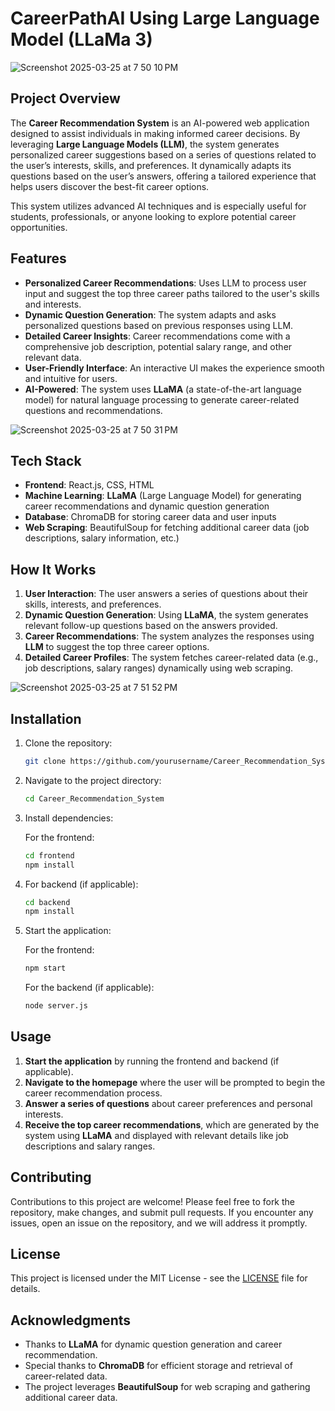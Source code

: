 # CareerPathAI Using Large Language Model (LLaMa 3)
![Screenshot 2025-03-25 at 7 50 10 PM](https://github.com/user-attachments/assets/0d139638-e26d-4f90-9b8b-47075cdd2ee6)
## Project Overview

The **Career Recommendation System** is an AI-powered web application designed to assist individuals in making informed career decisions. By leveraging **Large Language Models (LLM)**, the system generates personalized career suggestions based on a series of questions related to the user’s interests, skills, and preferences. It dynamically adapts its questions based on the user’s answers, offering a tailored experience that helps users discover the best-fit career options.

This system utilizes advanced AI techniques and is especially useful for students, professionals, or anyone looking to explore potential career opportunities.
## Features

- **Personalized Career Recommendations**: Uses LLM to process user input and suggest the top three career paths tailored to the user's skills and interests.
- **Dynamic Question Generation**: The system adapts and asks personalized questions based on previous responses using LLM.
- **Detailed Career Insights**: Career recommendations come with a comprehensive job description, potential salary range, and other relevant data.
- **User-Friendly Interface**: An interactive UI makes the experience smooth and intuitive for users.
- **AI-Powered**: The system uses **LLaMA** (a state-of-the-art language model) for natural language processing to generate career-related questions and recommendations.


![Screenshot 2025-03-25 at 7 50 31 PM](https://github.com/user-attachments/assets/91208725-d464-4668-8c77-d97885e9e919)

## Tech Stack

- **Frontend**: React.js, CSS, HTML
- **Machine Learning**: **LLaMA** (Large Language Model) for generating career recommendations and dynamic question generation
- **Database**: ChromaDB for storing career data and user inputs
- **Web Scraping**: BeautifulSoup for fetching additional career data (job descriptions, salary information, etc.)

## How It Works

1. **User Interaction**: The user answers a series of questions about their skills, interests, and preferences.
2. **Dynamic Question Generation**: Using **LLaMA**, the system generates relevant follow-up questions based on the answers provided.
3. **Career Recommendations**: The system analyzes the responses using **LLM** to suggest the top three career options.
4. **Detailed Career Profiles**: The system fetches career-related data (e.g., job descriptions, salary ranges) dynamically using web scraping.

![Screenshot 2025-03-25 at 7 51 52 PM](https://github.com/user-attachments/assets/9cd69104-05ef-46fd-a9e2-6cafb27e2fe9)

## Installation

1. Clone the repository:

    ```bash
    git clone https://github.com/yourusername/Career_Recommendation_System.git
    ```

2. Navigate to the project directory:

    ```bash
    cd Career_Recommendation_System
    ```

3. Install dependencies:

    For the frontend:

    ```bash
    cd frontend
    npm install
    ```

4. For backend (if applicable):

    ```bash
    cd backend
    npm install
    ```

5. Start the application:

    For the frontend:

    ```bash
    npm start
    ```

    For the backend (if applicable):

    ```bash
    node server.js
    ```

## Usage

1. **Start the application** by running the frontend and backend (if applicable).
2. **Navigate to the homepage** where the user will be prompted to begin the career recommendation process.
3. **Answer a series of questions** about career preferences and personal interests.
4. **Receive the top career recommendations**, which are generated by the system using **LLaMA** and displayed with relevant details like job descriptions and salary ranges.

## Contributing

Contributions to this project are welcome! Please feel free to fork the repository, make changes, and submit pull requests. If you encounter any issues, open an issue on the repository, and we will address it promptly.

## License

This project is licensed under the MIT License - see the [LICENSE](LICENSE) file for details.

## Acknowledgments

- Thanks to **LLaMA** for dynamic question generation and career recommendation.
- Special thanks to **ChromaDB** for efficient storage and retrieval of career-related data.
- The project leverages **BeautifulSoup** for web scraping and gathering additional career data.



